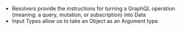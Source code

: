 - Resolvers provide the instructions for turning a GraphQL operation (meaning: a query, mutation, or subscription) into Data
- Input Types allow us to take an Object as an Argument type
